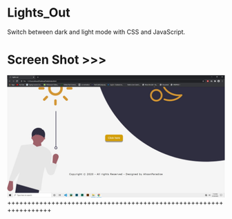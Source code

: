 # Lights_Out
Switch between dark and light mode with CSS and JavaScript.

# Screen Shot >>>
![alt text](https://github.com/AhsanParadise/Lights_Out/blob/master/ScreenShot.jpg?raw=true)
+++++++++++++++++++++++++++++++++++++++++++++++++++++++++++++++++
